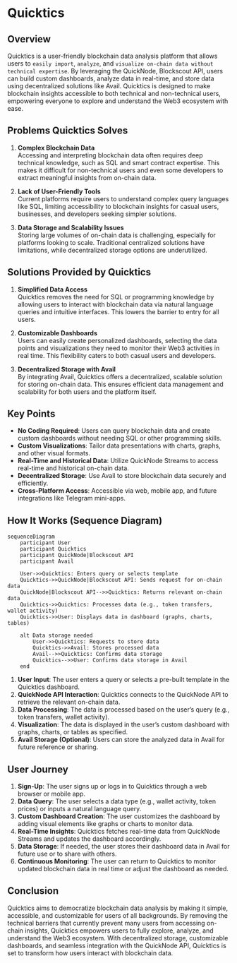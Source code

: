 # Quicktics

## Overview
Quicktics is a user-friendly blockchain data analysis platform that allows users to `easily import`, `analyze`, and `visualize on-chain data without technical expertise`. By leveraging the QuickNode, Blockscout API, users can build custom dashboards, analyze data in real-time, and store data using decentralized solutions like Avail. Quicktics is designed to make blockchain insights accessible to both technical and non-technical users, empowering everyone to explore and understand the Web3 ecosystem with ease.

## Problems Quicktics Solves

1. **Complex Blockchain Data**  
   Accessing and interpreting blockchain data often requires deep technical knowledge, such as SQL and smart contract expertise. This makes it difficult for non-technical users and even some developers to extract meaningful insights from on-chain data.

2. **Lack of User-Friendly Tools**  
   Current platforms require users to understand complex query languages like SQL, limiting accessibility to blockchain insights for casual users, businesses, and developers seeking simpler solutions.

3. **Data Storage and Scalability Issues**  
   Storing large volumes of on-chain data is challenging, especially for platforms looking to scale. Traditional centralized solutions have limitations, while decentralized storage options are underutilized.

## Solutions Provided by Quicktics

1. **Simplified Data Access**  
   Quicktics removes the need for SQL or programming knowledge by allowing users to interact with blockchain data via natural language queries and intuitive interfaces. This lowers the barrier to entry for all users.

2. **Customizable Dashboards**  
   Users can easily create personalized dashboards, selecting the data points and visualizations they need to monitor their Web3 activities in real time. This flexibility caters to both casual users and developers.

3. **Decentralized Storage with Avail**  
   By integrating Avail, Quicktics offers a decentralized, scalable solution for storing on-chain data. This ensures efficient data management and scalability for both users and the platform itself.

## Key Points

- **No Coding Required**: Users can query blockchain data and create custom dashboards without needing SQL or other programming skills.
- **Custom Visualizations**: Tailor data presentations with charts, graphs, and other visual formats.
- **Real-Time and Historical Data**: Utilize QuickNode Streams to access real-time and historical on-chain data.
- **Decentralized Storage**: Use Avail to store blockchain data securely and efficiently.
- **Cross-Platform Access**: Accessible via web, mobile app, and future integrations like Telegram mini-apps.

## How It Works (Sequence Diagram)
```mermaid
sequenceDiagram
    participant User
    participant Quicktics
    participant QuickNode|Blockscout API
    participant Avail

    User->>Quicktics: Enters query or selects template
    Quicktics->>QuickNode|Blockscout API: Sends request for on-chain data
    QuickNode|Blockscout API-->>Quicktics: Returns relevant on-chain data
    Quicktics->>Quicktics: Processes data (e.g., token transfers, wallet activity)
    Quicktics->>User: Displays data in dashboard (graphs, charts, tables)
    
    alt Data storage needed
        User->>Quicktics: Requests to store data
        Quicktics->>Avail: Stores processed data
        Avail-->>Quicktics: Confirms data storage
        Quicktics-->>User: Confirms data storage in Avail
    end
```
1. **User Input**: The user enters a query or selects a pre-built template in the Quicktics dashboard.
2. **QuickNode API Interaction**: Quicktics connects to the QuickNode API to retrieve the relevant on-chain data.
3. **Data Processing**: The data is processed based on the user’s query (e.g., token transfers, wallet activity).
4. **Visualization**: The data is displayed in the user’s custom dashboard with graphs, charts, or tables as specified.
5. **Avail Storage (Optional)**: Users can store the analyzed data in Avail for future reference or sharing.

## User Journey

1. **Sign-Up**: The user signs up or logs in to Quicktics through a web browser or mobile app.
2. **Data Query**: The user selects a data type (e.g., wallet activity, token prices) or inputs a natural language query.
3. **Custom Dashboard Creation**: The user customizes the dashboard by adding visual elements like graphs or charts to monitor data.
4. **Real-Time Insights**: Quicktics fetches real-time data from QuickNode Streams and updates the dashboard accordingly.
5. **Data Storage**: If needed, the user stores their dashboard data in Avail for future use or to share with others.
6. **Continuous Monitoring**: The user can return to Quicktics to monitor updated blockchain data in real time or adjust the dashboard as needed.

## Conclusion

Quicktics aims to democratize blockchain data analysis by making it simple, accessible, and customizable for users of all backgrounds. By removing the technical barriers that currently prevent many users from accessing on-chain insights, Quicktics empowers users to fully explore, analyze, and understand the Web3 ecosystem. With decentralized storage, customizable dashboards, and seamless integration with the QuickNode API, Quicktics is set to transform how users interact with blockchain data.
